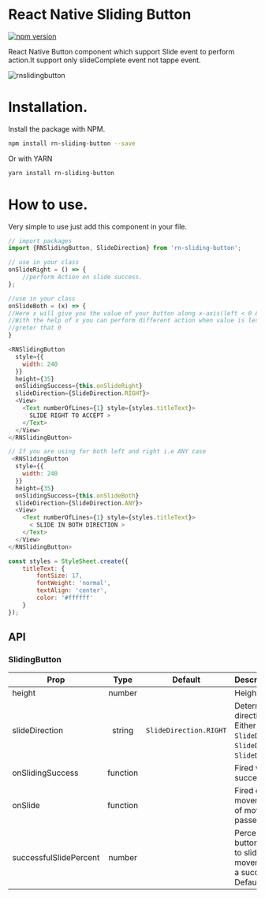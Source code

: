 # React Native Sliding Button
[![npm version](https://badge.fury.io/js/rn-sliding-button.svg)](https://badge.fury.io/js/rn-sliding-button)

React Native Button component which support Slide event to perform action.It support only slideComplete event not tappe event.

![rnslidingbutton](https://user-images.githubusercontent.com/31007929/34517639-d1fab516-f0a1-11e7-9158-b29bc6fe5591.gif)

# Installation.
Install the package with NPM.

```sh
npm install rn-sliding-button --save
```

Or with YARN

```sh
yarn install rn-sliding-button
```


# How to use.

Very simple to use just add this component in your file.
```js
// import packages
import {RNSlidingButton, SlideDirection} from 'rn-sliding-button';

// use in your class
onSlideRight = () => {
    //perform Action on slide success.
};

//use in your class
onSlideBoth = (x) => {
//Here x will give you the value of your button along x-axis(left < 0 && right > 0) when your onSlideBoth function is trigerred
//With the help of x you can perform different action when value is less than 0 and when value is 
//greter that 0
}

<RNSlidingButton
  style={{
    width: 240
  }}
  height={35}
  onSlidingSuccess={this.onSlideRight}
  slideDirection={SlideDirection.RIGHT}>
  <View>
    <Text numberOfLines={1} style={styles.titleText}>
      SLIDE RIGHT TO ACCEPT >
    </Text>
  </View>
</RNSlidingButton>

// If you are using for both left and right i.e ANY case
 <RNSlidingButton
  style={{
    width: 240
  }}
  height={35}
  onSlidingSuccess={this.onSlideBoth}
  slideDirection={SlideDirection.ANY}>
  <View>
    <Text numberOfLines={1} style={styles.titleText}>
      < SLIDE IN BOTH DIRECTION >
    </Text>
  </View>
</RNSlidingButton>

const styles = StyleSheet.create({
    titleText: {
        fontSize: 17,
        fontWeight: 'normal',
        textAlign: 'center',
        color: '#ffffff'
    }
});
```

API
---
### SlidingButton

| Prop           | Type       | Default               |   Description
| -------------  |:----------:|:---------------------:|:------------------
| height         | number     | <required>            | Height of button
| slideDirection | string     | `SlideDirection.RIGHT`| Determines which direction to slide. Either `SlideDirection.LEFT`, `SlideDirection.RIGHT`, `SlideDirection.ANY`.
| onSlidingSuccess | function   | <optional>            | Fired when slide succeeds
| onSlide        | function   | <optional>            | Fired on every movement. Distance of movement is passed as argument.
| successfulSlidePercent | number | <optional>        | Percent of total button width needed to slide before movement is seen as a successful slide. Default is 40.

